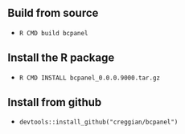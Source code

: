 ## Build from source

* `R CMD build bcpanel`

## Install the R package

* `R CMD INSTALL bcpanel_0.0.0.9000.tar.gz`

## Install from github

* `devtools::install_github("creggian/bcpanel")`